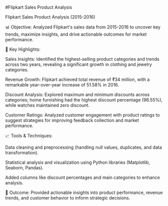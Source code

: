 #Flipkart Sales Product Analysis

Flipkart Sales Product Analysis (2015-2016)

📊 Objective: Analyzed Flipkart's sales data from 2015-2016 to uncover key trends, maximize insights, and drive actionable outcomes for market performance.

🚀 Key Highlights:

Sales Insights: Identified the highest-selling product categories and trends across two years, revealing a significant growth in clothing and jewelry categories.

Revenue Growth: Flipkart achieved total revenue of ₹34 million, with a remarkable year-over-year increase of 51.58% in 2016.

Discount Analysis: Explored maximum and minimum discounts across categories; home furnishing had the highest discount percentage (96.55%), while watches maintained zero discount.

Customer Ratings: Analyzed customer engagement with product ratings to suggest strategies for improving feedback collection and market performance.

📈 Tools & Techniques:

Data cleaning and preprocessing (handling null values, duplicates, and data transformation).

Statistical analysis and visualization using Python libraries (Matplotlib, Seaborn, Pandas).

Added columns like discount percentages and main categories to enhance analysis.

🎯 Outcome: Provided actionable insights into product performance, revenue trends, and customer behavior to inform strategic decisions.
